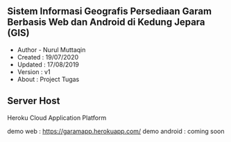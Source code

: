 ## Sistem Informasi Geografis Persediaan Garam Berbasis Web dan Android di Kedung Jepara (GIS)

- Author - Nurul Muttaqin
- Created : 19/07/2020
- Updated : 17/08/2019
- Version : v1
- About : Project Tugas


## Server Host
Heroku Cloud Application Platform

demo web : https://garamapp.herokuapp.com/
demo android : coming soon
